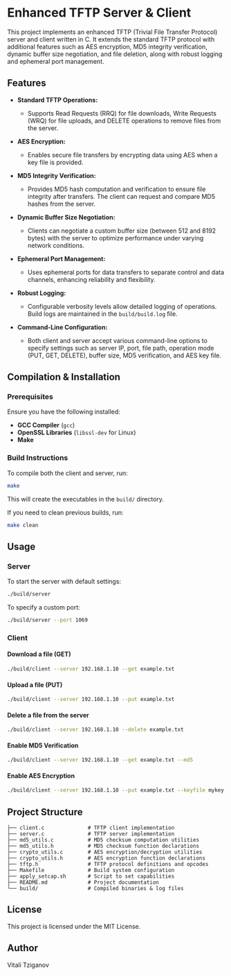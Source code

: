 # Enhanced TFTP Server & Client

This project implements an enhanced TFTP (Trivial File Transfer Protocol) server and client written in C. It extends the standard TFTP protocol with additional features such as AES encryption, MD5 integrity verification, dynamic buffer size negotiation, and file deletion, along with robust logging and ephemeral port management.

## Features

- **Standard TFTP Operations:**

  - Supports Read Requests (RRQ) for file downloads, Write Requests (WRQ) for file uploads, and DELETE operations to remove files from the server.

- **AES Encryption:**

  - Enables secure file transfers by encrypting data using AES when a key file is provided.

- **MD5 Integrity Verification:**

  - Provides MD5 hash computation and verification to ensure file integrity after transfers. The client can request and compare MD5 hashes from the server.

- **Dynamic Buffer Size Negotiation:**

  - Clients can negotiate a custom buffer size (between 512 and 8192 bytes) with the server to optimize performance under varying network conditions.

- **Ephemeral Port Management:**

  - Uses ephemeral ports for data transfers to separate control and data channels, enhancing reliability and flexibility.

- **Robust Logging:**

  - Configurable verbosity levels allow detailed logging of operations. Build logs are maintained in the `build/build.log` file.

- **Command-Line Configuration:**

  - Both client and server accept various command-line options to specify settings such as server IP, port, file path, operation mode (PUT, GET, DELETE), buffer size, MD5 verification, and AES key file.

## Compilation & Installation

### Prerequisites

Ensure you have the following installed:

- **GCC Compiler** (`gcc`)
- **OpenSSL Libraries** (`libssl-dev` for Linux)
- **Make**

### Build Instructions

To compile both the client and server, run:

```sh
make
```

This will create the executables in the `build/` directory.

If you need to clean previous builds, run:

```sh
make clean
```

## Usage

### Server

To start the server with default settings:

```sh
./build/server
```

To specify a custom port:

```sh
./build/server --port 1069
```

### Client

#### Download a file (GET)

```sh
./build/client --server 192.168.1.10 --get example.txt
```

#### Upload a file (PUT)

```sh
./build/client --server 192.168.1.10 --put example.txt
```

#### Delete a file from the server

```sh
./build/client --server 192.168.1.10 --delete example.txt
```

#### Enable MD5 Verification

```sh
./build/client --server 192.168.1.10 --get example.txt --md5
```

#### Enable AES Encryption

```sh
./build/client --server 192.168.1.10 --put example.txt --keyfile mykey.aes
```

## Project Structure

```
├── client.c              # TFTP client implementation
├── server.c              # TFTP server implementation
├── md5_utils.c           # MD5 checksum computation utilities
├── md5_utils.h           # MD5 checksum function declarations
├── crypto_utils.c        # AES encryption/decryption utilities
├── crypto_utils.h        # AES encryption function declarations
├── tftp.h                # TFTP protocol definitions and opcodes
├── Makefile              # Build system configuration
├── apply_setcap.sh       # Script to set capabilities
├── README.md             # Project documentation
└── build/                # Compiled binaries & log files
```

## License

This project is licensed under the MIT License.

## Author

Vitali Tziganov
